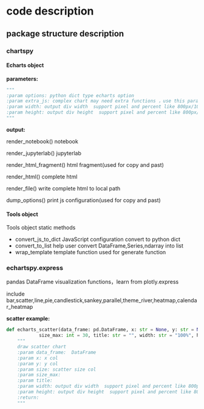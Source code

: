 # code description

## package structure description

### chartspy

#### Echarts object

**parameters:**
```python
"""
:param options: python dict type echarts option
:param extra_js: complex chart may need extra functions ，use this parameter
:param width: output div width  support pixel and percent like 800px/100%
:param height: output div height  support pixel and percent like 800px/100%
"""
```

**output:**


render_notebook() notebook

render_jupyterlab() jupyterlab

render_html_fragment()  html fragment(used for copy and past)

render_html()  complete html

render_file() write complete html to local path

dump_options() print js configuration(used for copy and past)


#### Tools object

Tools object static methods

* convert_js_to_dict JavaScript configuration convert to python dict
* convert_to_list help user convert DataFrame,Series,ndarray into list
* wrap_template template function used for generate function 

### echartspy.express

pandas DataFrame visualization functions，learn from plotly.express

include  bar,scatter,line,pie,candlestick,sankey,parallel,theme_river,heatmap,calendar_heatmap


**scatter example:**

```python
def echarts_scatter(data_frame: pd.DataFrame, x: str = None, y: str = None, size: str = None,
            size_max: int = 30, title: str = "", width: str = "100%", height: str = "500px") -> Echarts:
    """
    draw scatter chart
    :param data_frame:  DataFrame
    :param x: x col
    :param y: y col
    :param size: scatter size col
    :param size_max: 
    :param title: 
    :param width: output div width  support pixel and percent like 800px/100%
    :param height: output div height  support pixel and percent like 800px/100%
    :return:
    """
```